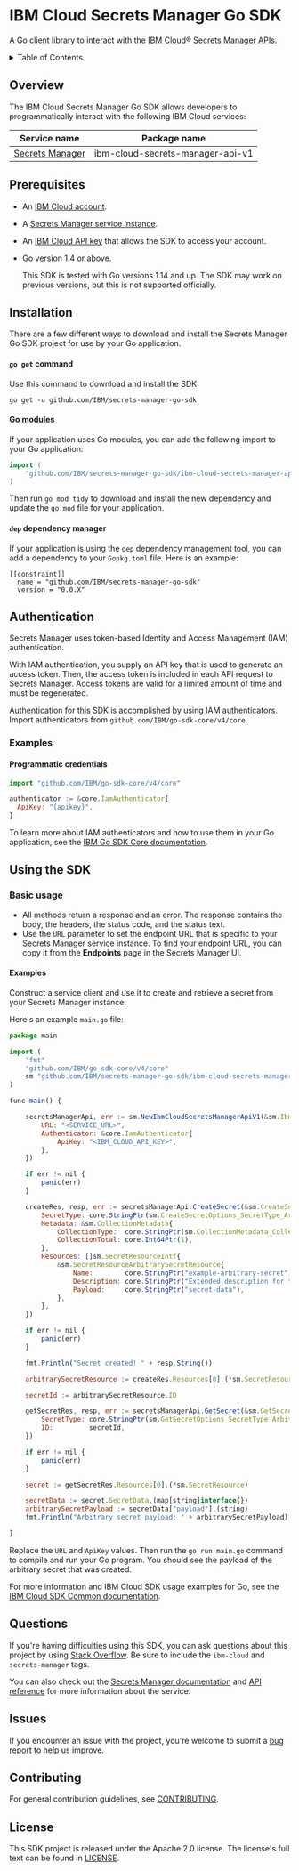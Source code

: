 # IBM Cloud Secrets Manager Go SDK

A Go client library to interact with the [IBM Cloud® Secrets Manager APIs](https://cloud.ibm.com/apidocs/secrets-manager).

<details>
<summary>Table of Contents</summary>

* [Overview](#overview)
* [Prerequisites](#prerequisites)
* [Installation](#installation)
* [Authentication](#authentication)
* [Using the SDK](#using-the-sdk)
* [Questions](#questions)
* [Issues](#issues)
* [Contributing](#contributing)
* [License](#license)
</details>

## Overview

The IBM Cloud Secrets Manager Go SDK allows developers to programmatically interact with the following IBM Cloud services:

Service name | Package name
--- | --- 
[Secrets Manager](https://cloud.ibm.com/apidocs/secrets-manager)  | ibm-cloud-secrets-manager-api-v1 

## Prerequisites

- An [IBM Cloud account](https://cloud.ibm.com/registration).
- A [Secrets Manager service instance](https://cloud.ibm.com/catalog/services/secrets-manager).
- An [IBM Cloud API key](https://cloud.ibm.com/iam/apikeys) that allows the SDK to access your account. 
- Go version 1.4 or above.

  This SDK is tested with Go versions 1.14 and up. The SDK may work on previous versions, but this is not supported officially.

## Installation

There are a few different ways to download and install the Secrets Manager Go SDK project for use by your Go application.

#### `go get` command  

Use this command to download and install the SDK:

```
go get -u github.com/IBM/secrets-manager-go-sdk
```

#### Go modules  

If your application uses Go modules, you can add the following import to your Go application:

```go
import (
	"github.com/IBM/secrets-manager-go-sdk/ibm-cloud-secrets-manager-api-v1"
)
```

Then run `go mod tidy` to download and install the new dependency and update the `go.mod` file for your application.

#### `dep` dependency manager 

If your application is using the `dep` dependency management tool, you can add a dependency to your `Gopkg.toml` file. Here is an example:

```
[[constraint]]
  name = "github.com/IBM/secrets-manager-go-sdk"
  version = "0.0.X"
```
## Authentication

Secrets Manager uses token-based Identity and Access Management (IAM) authentication.

With IAM authentication, you supply an API key that is used to generate an access token. Then, the access token is included in each API request to Secrets Manager. Access tokens are valid for a limited amount of time and must be regenerated.

Authentication for this SDK is accomplished by using [IAM authenticators](https://github.com/IBM/ibm-cloud-sdk-common/blob/master/README.md#authentication). Import authenticators from `github.com/IBM/go-sdk-core/v4/core`.

### Examples

#### Programmatic credentials

```js
import "github.com/IBM/go-sdk-core/v4/core"

authenticator := &core.IamAuthenticator{
  ApiKey: "{apikey}",
}
```
To learn more about IAM authenticators and how to use them in your Go application, see the [IBM Go SDK Core documentation](https://github.com/IBM/go-sdk-core/blob/master/Authentication.md).

## Using the SDK

### Basic usage

- All methods return a response and an error. The response contains the body, the headers, the status code, and the status text.
- Use the `URL` parameter to set the endpoint URL that is specific to your Secrets Manager service instance. To find your endpoint URL, you can copy it from the **Endpoints** page in the Secrets Manager UI.

#### Examples

Construct a service client and use it to create and retrieve a secret from your Secrets Manager instance.

Here's an example `main.go` file:

```js
package main

import (
    "fmt"
    "github.com/IBM/go-sdk-core/v4/core"
    sm "github.com/IBM/secrets-manager-go-sdk/ibm-cloud-secrets-manager-api-v1"
)

func main() {

    secretsManagerApi, err := sm.NewIbmCloudSecretsManagerApiV1(&sm.IbmCloudSecretsManagerApiV1Options{
        URL: "<SERVICE_URL>",
        Authenticator: &core.IamAuthenticator{
            ApiKey: "<IBM_CLOUD_API_KEY>",
        },
    })

    if err != nil {
        panic(err)
    }

    createRes, resp, err := secretsManagerApi.CreateSecret(&sm.CreateSecretOptions{
        SecretType: core.StringPtr(sm.CreateSecretOptions_SecretType_Arbitrary),
        Metadata: &sm.CollectionMetadata{
            CollectionType:  core.StringPtr(sm.CollectionMetadata_CollectionType_ApplicationVndIbmSecretsManagerSecretJSON),
            CollectionTotal: core.Int64Ptr(1),
        },
        Resources: []sm.SecretResourceIntf{
            &sm.SecretResourceArbitrarySecretResource{
                Name:        core.StringPtr("example-arbitrary-secret"),
                Description: core.StringPtr("Extended description for this secret."),
                Payload:     core.StringPtr("secret-data"),
            },
        },
    })

    if err != nil {
        panic(err)
    }

    fmt.Println("Secret created! " + resp.String())

    arbitrarySecretResource := createRes.Resources[0].(*sm.SecretResource)

    secretId := arbitrarySecretResource.ID

    getSecretRes, resp, err := secretsManagerApi.GetSecret(&sm.GetSecretOptions{
        SecretType: core.StringPtr(sm.GetSecretOptions_SecretType_Arbitrary),
        ID:         secretId,
    })

    if err != nil {
        panic(err)
    }

    secret := getSecretRes.Resources[0].(*sm.SecretResource)

    secretData := secret.SecretData.(map[string]interface{})
    arbitrarySecretPayload := secretData["payload"].(string)
    fmt.Println("Arbitrary secret payload: " + arbitrarySecretPayload)

}
```

Replace the `URL` and `ApiKey` values. Then run the `go run main.go` command to compile and run your Go program. You should see the payload of the arbitrary secret that was created.

For more information and IBM Cloud SDK usage examples for Go, see the [IBM Cloud SDK Common documentation](https://github.com/IBM/ibm-cloud-sdk-common/blob/master/README.md).  

## Questions

If you're having difficulties using this SDK, you can ask questions about this project by using [Stack Overflow](https://stackoverflow.com/questions/tagged/ibm-cloud+secrets-manager). Be sure to include the `ibm-cloud` and `secrets-manager` tags.

You can also check out the [Secrets Manager documentation](https://cloud.ibm.com/docs/secrets-manager) and [API reference](https://cloud.ibm.com/apidocs/secrets-manager) for more information about the service.

## Issues

If you encounter an issue with the project, you're welcome to submit a [bug report](https://github.com/IBM/secrets-manager-go-sdk/issues) to help us improve.

## Contributing

For general contribution guidelines, see [CONTRIBUTING](CONTRIBUTING.md).

## License

This SDK project is released under the Apache 2.0 license. The license's full text can be found in [LICENSE](LICENSE).
